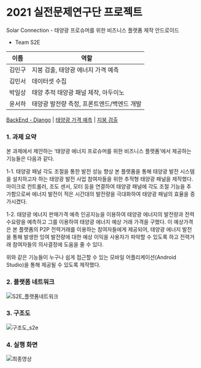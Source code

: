 # 2021 실전문제연구단 프로젝트
Solar Connection - 태양광 프로슈머를 위한 비즈니스 플랫폼 제작 안드로이드

* Team S2E

|이름|역할|
|---|---|
|김민구|지붕 검출, 태양광 에너지 가격 예측|
|김민서|데이터셋 수집|
|박일상|태양 추적 태양광 패널 제작, 아두이노|
|윤서하|태양광 발전량 측정, 프론트엔드/백엔드 개발|

[BackEnd - Django](https://github.com/S2E-CAU/Backend) | [태양광 가격 예측](https://github.com/S2E-CAU/Prediction) | [지붕 검출](https://github.com/S2E-CAU/SemanticSegmentation)

### 1. 과제 요약
본 과제에서 제안하는 ‘태양광 에너지 프로슈머를 위한 비즈니스 플랫폼’에서 제공하는 기능들은 다음과 같다.

1-1. 태양광 패널 각도 조절을 통한 발전 성능 향상
  본 플랫폼을 통해 태양광 발전 시스템을 설치하고자 하는 태양광 발전 사업 참여자들을 위한 추적형 태양광 패널을 제작했다. 마이크로 컨트롤러, 조도 센서, 모터 등을 연결하여 태양광 패널에 각도 조절 기능을 추가함으로써 에너지 발전이 적은 시간대의 발전량을 극대화하여 태양광 패널의 효율을 증가시켰다. 

1-2. 태양광 에너지 판매가격 예측
  인공지능을 이용하여 태양광 에너지의 발전량과 전력 수요량을 예측하고 그를 이용하여 태양광 에너지 예상 거래 가격을 구했다. 이 예상가격은 본 플랫폼의 P2P 전력거래를 이용하는 참여자들에게 제공되어, 태양광 에너지 발전을 통해 발생한 잉여 발전량에 대한 예상 이익을 사용자가 파악할 수 있도록 하고 전력거래 참여자들의 의사결정에 도움을 줄 수 있다.

  위와 같은 기능들이 누구나 쉽게 접근할 수 있는 모바일 어플리케이션(Android Studio)을 통해 제공될 수 있도록 제작했다.
 
### 2. 플랫폼 네트워크
![S2E_플랫폼네트워크](https://user-images.githubusercontent.com/60412023/148164123-bec67afd-18fc-4647-b799-c533fa14ca3a.png)

### 3. 구조도
![구조도_s2e](https://user-images.githubusercontent.com/60412023/148164488-03018a16-053a-4501-9097-0b5181cf7f1b.png)

### 4. 실행 화면
![최종영상](https://user-images.githubusercontent.com/60412023/148165189-c5363299-2fc0-4c11-87b0-b6f73d703d9f.gif)
